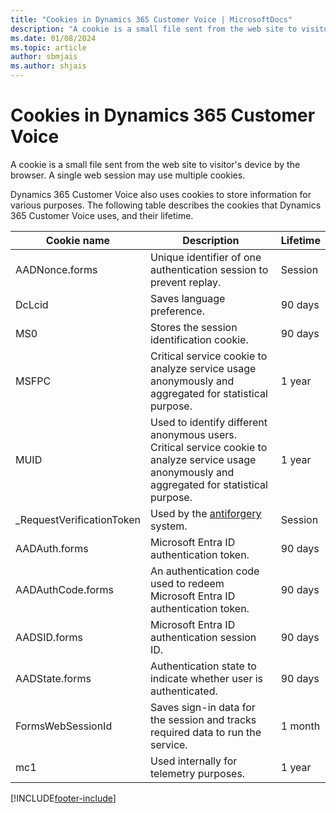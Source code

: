 ```yaml
---
title: "Cookies in Dynamics 365 Customer Voice | MicrosoftDocs"
description: "A cookie is a small file sent from the web site to visitor's device by the browser. This article explains about the cookies used by Dynamics 365 Customer Voice."
ms.date: 01/08/2024
ms.topic: article
author: sbmjais
ms.author: shjais
---
```


# Cookies in Dynamics 365 Customer Voice

A cookie is a small file sent from the web site to visitor's device by the browser. A single web session may use multiple cookies.

Dynamics 365 Customer Voice also uses cookies to store information for various purposes. The following table describes the cookies that Dynamics 365 Customer Voice uses, and their lifetime.

| Cookie name | Description | Lifetime |
|-------------|-------------|----------|
| AADNonce.forms | Unique identifier of one authentication session to prevent replay. | Session |
| DcLcid  | Saves language preference. | 90 days |
| MS0 | Stores the session identification cookie. | 90 days |
| MSFPC  | Critical service cookie to analyze service usage anonymously and aggregated for statistical purpose.   | 1 year |
|  MUID  | Used to identify different anonymous users. Critical service cookie to analyze service usage anonymously and aggregated for statistical purpose. | 1 year |
| _RequestVerificationToken  | Used by the [antiforgery](/dotnet/api/system.web.helpers.antiforgeryconfig.cookiename) system.  | Session |
| AADAuth.forms | Microsoft Entra ID authentication token. | 90 days |
| AADAuthCode.forms | An authentication code used to redeem Microsoft Entra ID authentication token. | 90 days |
| AADSID.forms | Microsoft Entra ID authentication session ID.  | 90 days |
| AADState.forms | Authentication state to indicate whether user is authenticated. | 90 days |
| FormsWebSessionId | Saves sign-in data for the session and tracks required data to run the service. | 1 month |
| mc1 | Used internally for telemetry purposes. | 1 year |



[!INCLUDE[footer-include](includes/footer-banner.md)]
